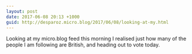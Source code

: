 ```yaml
---
layout: post
date: 2017-06-08 20:13 +1000
guid: http://desparoz.micro.blog/2017/06/08/looking-at-my.html
---
```

Looking at my micro.blog feed this morning I realised just how many of the people I am following are British, and heading out to vote today.

